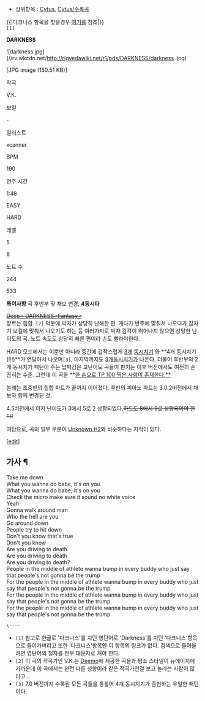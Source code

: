   * 상위항목 : [Cytus](Cytus.md), [Cytus/수록곡](Cytus/%EC%88%98%EB%A1%9D%EA%B3%A1.md)  

{{|다크니스 항목을 찾을경우 [여기를](%EB%8B%A4%ED%81%AC%EB%8B%88%EC%8A%A4.md) 참조|}}  
`[1]`

**DARKNESS**

![darkness.jpg](//rv.wkcdn.net/http://rigvedawiki.net/r1/pds/DARKNESS/darkness
.jpg)

[JPG image (150.51 KB)]

작곡

V.K.

보컬

\-

일러스트

xcanner

BPM

190

연주 시간

1:48

EASY

HARD

레벨

5

8

노트 수

244

533

**특이사항**
곡 후반부 및 채보 변경, **4동시타**

  
  

<del>[Deep♂ DARKNESS♂Fantasy♂](%EB%B0%98%20%EB%8B%A4%ED%81%AC%ED%99%88.md)</del>  
장르는 힙합. `[2]` 덕분에 박자가 상당히 난해한 편. 게다가 반주에 맞춰서 나오다가 갑자기 보컬에 맞춰서 나오기도 하는 등 여러가지로
박자 감각이 뛰어나지 않으면 상당한 난이도의 곡. 노트 속도도 상당히 빠른 편이라 손도 빨라야한다.

HARD 모드에서는 이뿐만 아니라 중간에 갑작스럽게 [3개](Zauberkugel.md)
[동시치기](The%20Silence.md) 와 **4개 동시치기(!!!)**가 연달아서 나오며`[3]`, 마지막까지도 [3개동시치기가](Halcyon.md) 나온다. 더불어 후반부의 2개 동시치기 패턴이 주는 압박감은 고난이도 곡들이 판치는 이후 버전에서도
여전히 손꼽히는 수준. 그런데 이 곡을 **[한 손으로 TP 100 찍은 사람이
존재한다.**](http://www.youtube.com/watch?v=lfRiiurOS6s)

본래는 초중반의 힙합 파트가 끝까지 이어졌다. 후반의 피아노 파트는 3.0.2버전에서 채보와 함께 변경된 것.

4.5버전에서 이지 난이도가 3에서 5로 2 상향되었다.<del>하드도 8에서 9로 상향되어야 한다!</del>

여담으로, 곡의 일부 부분이 [Unknown H2](Unknown%20H2.md)와 비슷하다는 지적이 있다.

[[edit](http://rigvedawiki.net/r1/wiki.php/DARKNESS?action=edit&section=1)]

## 가사 ¶

Take me down  
What you wanna do babe, it's on you  
What you wanna do babe, it's on you  
Check the micro make sure it sound no white voice  
Yeah  
Gonna walk around man  
Who the hell are you  
Go around down  
People try to hit down  
Don't you know that's true  
Don't you know  
Are you driving to death  
Are you driving to death  
Are you driving to death?  
People in the middle of athlete wanna bump in every buddy who just say that
people's not gonna be the trump  
For the people in the middle of athlete wanna bump in every buddy who just say
that people's not gonna be the trump  
For the people in the middle of athlete wanna bump in every buddy who just say
that people's not gonna be the trump  
For the people in the middle of athlete wanna bump in every buddy who just say
that people's not gonna be the trump

`\----`

  * `[1]` 참고로 한글로 '다크니스'를 치던 영단어로 'Darkness'를 치던 '다크니스'항목으로 들어가버리고 또한 '다크니스'항목엔 이 항목의 링크가 없다. 검색으로 들어올려면 영단어의 철자를 전부 대문자로 쳐야 한다.
  * `[2]` 이 곡의 작곡가인 V.K.는 [Deemo](Deemo.md)에 제공한 곡들과 평소 스타일이 뉴에이지에 가까운데 이 곡에서는 완전 다른 성향이라 같은 작곡가인걸 보고 놀라는 사람이 많다고...
  * `[3]` 7.0 버전까지 수록된 모든 곡들을 통틀어 4개 동시치기가 출현하는 유일한 패턴이다.

